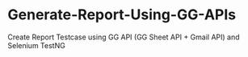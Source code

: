 # Generate-Report-Using-GG-APIs
Create Report Testcase using GG API (GG Sheet API + Gmail API) and Selenium TestNG
